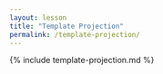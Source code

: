 ```yaml
---
layout: lesson
title: "Template Projection"
permalink: /template-projection/
---
```


{% include template-projection.md %}
